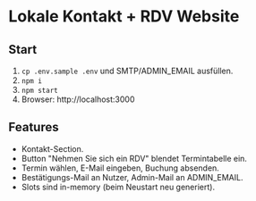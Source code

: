 # Lokale Kontakt + RDV Website

## Start
1. `cp .env.sample .env` und SMTP/ADMIN_EMAIL ausfüllen.
2. `npm i`
3. `npm start`
4. Browser: http://localhost:3000

## Features
- Kontakt-Section.
- Button "Nehmen Sie sich ein RDV" blendet Termintabelle ein.
- Termin wählen, E-Mail eingeben, Buchung absenden.
- Bestätigungs-Mail an Nutzer, Admin-Mail an ADMIN_EMAIL.
- Slots sind in-memory (beim Neustart neu generiert).